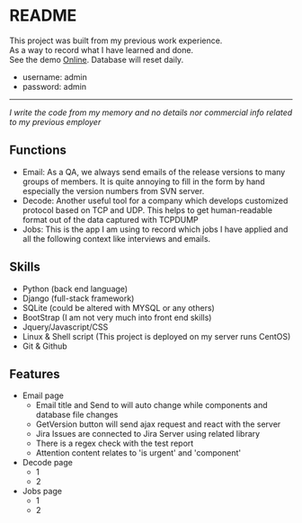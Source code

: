 README
===========================

This project was built from my previous work experience.  
As a way to record what I have learned and done.  
See the demo [Online](http://104.128.91.5). Database will reset daily.  

  - username: admin
  - password: admin

****
*I write the code from my memory and no details nor commercial info related to my previous employer*

## Functions
  - Email: As a QA, we always send emails of the release versions to many groups of members.  It is quite annoying to fill in the form by hand especially the version numbers from SVN server.  
  - Decode: Another useful tool for a company which develops customized protocol based on TCP and UDP. This helps to get human-readable format out of the data captured with TCPDUMP  
  - Jobs: This is the app I am using to record which jobs I have applied and all the following context like interviews and emails.

## Skills
  - Python (back end language)
  - Django (full-stack framework)
  - SQLite (could be altered with MYSQL or any others)
  - BootStrap (I am not very much into front end skills)
  - Jquery/Javascript/CSS 
  - Linux & Shell script (This project is deployed on my server runs CentOS)
  - Git & Github

## Features
  + Email page
      + Email title and Send to will auto change while components and database file changes
      + GetVersion button will send ajax request and react with the server
      + Jira Issues are connected to Jira Server using related library
      + There is a regex check with the test report
      + Attention content relates to 'is urgent' and 'component'
  + Decode page
      + 1
      + 2
  + Jobs page
      + 1
      + 2
      
